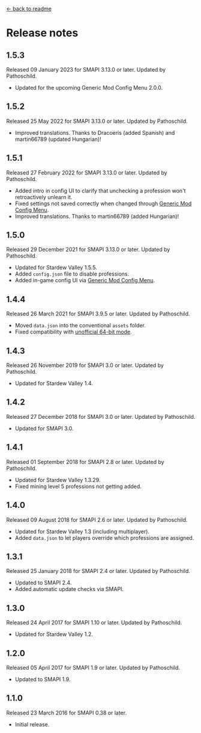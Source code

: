 ﻿﻿[← back to readme](README.md)

# Release notes
## 1.5.3
Released 09 January 2023 for SMAPI 3.13.0 or later. Updated by Pathoschild.

* Updated for the upcoming Generic Mod Config Menu 2.0.0.

## 1.5.2
Released 25 May 2022 for SMAPI 3.13.0 or later. Updated by Pathoschild.

* Improved translations. Thanks to Dracoeris (added Spanish) and martin66789 (updated Hungarian)!

## 1.5.1
Released 27 February 2022 for SMAPI 3.13.0 or later. Updated by Pathoschild.

* Added intro in config UI to clarify that unchecking a profession won't retroactively unlearn it.
* Fixed settings not saved correctly when changed through [Generic Mod Config Menu](https://www.nexusmods.com/stardewvalley/mods/5098).
* Improved translations. Thanks to martin66789 (added Hungarian)!

## 1.5.0
Released 29 December 2021 for SMAPI 3.13.0 or later. Updated by Pathoschild.

* Updated for Stardew Valley 1.5.5.
* Added `config.json` file to disable professions.
* Added in-game config UI via [Generic Mod Config Menu](https://www.nexusmods.com/stardewvalley/mods/5098).

## 1.4.4
Released 26 March 2021 for SMAPI 3.9.5 or later. Updated by Pathoschild.

* Moved `data.json` into the conventional `assets` folder.
* Fixed compatibility with [unofficial 64-bit mode](https://stardewvalleywiki.com/Modding:Migrate_to_64-bit_on_Windows).

## 1.4.3
Released 26 November 2019 for SMAPI 3.0 or later. Updated by Pathoschild.

* Updated for Stardew Valley 1.4.

## 1.4.2
Released 27 December 2018 for SMAPI 3.0 or later. Updated by Pathoschild.

* Updated for SMAPI 3.0.

## 1.4.1
Released 01 September 2018 for SMAPI 2.8 or later. Updated by Pathoschild.

* Updated for Stardew Valley 1.3.29.
* Fixed mining level 5 professions not getting added.

## 1.4.0
Released 09 August 2018 for SMAPI 2.6 or later. Updated by Pathoschild.

* Updated for Stardew Valley 1.3 (including multiplayer).
* Added `data.json` to let players override which professions are assigned.

## 1.3.1
Released 25 January 2018 for SMAPI 2.4 or later. Updated by Pathoschild.

* Updated to SMAPI 2.4.
* Added automatic update checks via SMAPI.

## 1.3.0
Released 24 April 2017 for SMAPI 1.10 or later. Updated by Pathoschild.

* Updated for Stardew Valley 1.2.

## 1.2.0
Released 05 April 2017 for SMAPI 1.9 or later. Updated by Pathoschild.

* Updated to SMAPI 1.9.

## 1.1.0
Released 23 March 2016 for SMAPI 0.38 or later.

* Initial release.
